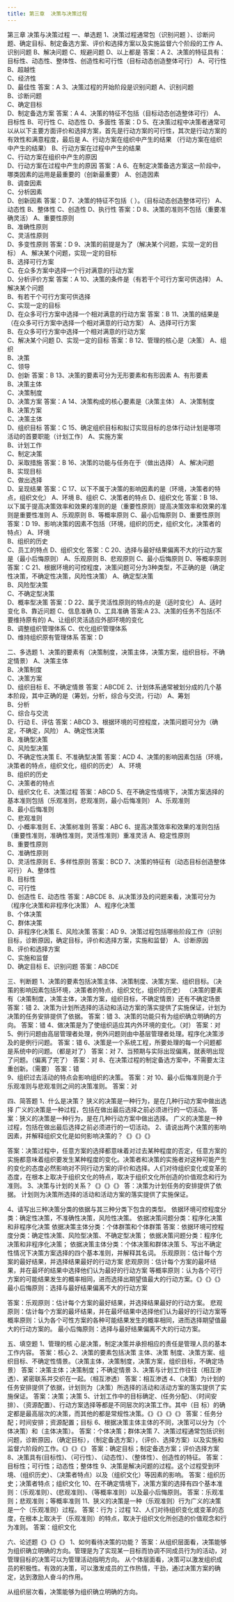 ```yaml
---
title: 第三章  决策与决策过程
---
```

第三章  决策与决策过程
一、单选题
1、决策过程通常包（识别问题 ）、诊断问题、确定目标、制定备选方案、评价和选择方案以及实施监督六个阶段的工作
A、识别问题
B、解决问题
C、规避问题
D、以上都是
答案：A
2、决策的特征具有：目标性、动态性、整体性、创造性和可行性（目标动态创造整体可行）
A、可行性   
B、超越性   
C、经济性   
D、最佳性
答案：A
3、决策过程的开始阶段是识别问题
A、识别问题   
B、诊断问题  
C、确定目标  
D、制定备选方案
答案：A
4、决策的特征不包括（目标动态创造整体可行）
A、目标性
B、可行性 
C、动态性 
D、多面性
答案：D
5、在决策过程中决策者通常可以从以下主要方面评价和选择方案，首先是行动方案的可行性，其次是行动方案的有效性和满意程度，最后是
A、行动方案在组织中产生的结果   （行动方案在组织中产生的结果）
B、行动方案在过程中产生的结果   
C、行动方案在组织中产生的原因   
D、行动方案在过程中产生的原因 
答案：A
6、在制定决策备选方案这一阶段中，哪类因素的运用是最重要的（创新最重要）
A、创造因素   
B、调查因素   
C、分析因素   
D、创新因素
答案：D
7、决策的特征不包括（   ）。（目标动态创造整体可行）
A、动态性
B、整体性
C、创造性
D、执行性
答案：D
8、决策的准则不包括（重要准确灵活）
A、重要性原则   
B、准确性原则  
C、灵活性原则  
D、多变性原则
答案：D
9、决策的前提是为了（解决某个问题，实现一定的目标）
A、解决某个问题，实现一定的目标   
B、选择可行方案   
C、在众多方案中选择一个行对满意的行动方案   
D、分析评价方案
答案：A
10、决策的条件是（有若干个可行方案可供选择）
A、解决某个问题   
B、有若干个可行方案可供选择   
C、实现一定的目标   
D、在众多可行方案中选择一个相对满意的行动方案
答案：B
11、决策的结果是（在众多可行方案中选择一个相对满意的行动方案）
A、选择可行方案  
B、在众多可行方案中选择一个相对满意的行动方案   
C、解决某个问题
D、实现一定的目标
答案：B
12、管理的核心是（决策）
A、组织   
B、决策   
C、领导   
D、创新
答案：B
13、决策的要素可分为无形要素和有形因素
A、有形要素   
B、决策主体   
C、决策制度  
D、决策方案
答案：A
14、决策构成的核心要素是（决策主体）
A、决策制度   
B、决策方案   
C、决策主体   
D、组织目标
答案：C
15、确定组织目标和拟订实现目标的总体行动计划是哪项活动的首要职能（计划工作）
A、实施方案   
B、计划工作  
C、制定决策  
D、采取措施
答案：B
16、决策的功能与任务在于（做出选择）
A、解决问题   
B、实现目标   
C、做出选择   
D、呈现结果
答案：C
17、以下不属于决策的影响因素的是（环境，决策者的特点，组织文化）
A、环境 
B、组织 
C、决策者的特点
D、组织文化
答案：B
18、以下属于提高决策效率和效果的准则的是（重要性原则）提高决策效率和效果的准则是重要性准则
A、乐观原则
B、等概率原则
C、最小后悔原则
D、重要性原则
答案：D
19、影响决策的因素不包括（环境，组织的历史，组织文化，决策者的特点）
A、环境    
B、组织的历史  
C、员工的特点 
D、组织文化
答案：C
20、选择与最好结果偏离不大的行动方案是（最小后悔原则）
A、乐观原则
B、悲观原则
C、最小后悔原则
D、等概率原则
答案：C
21、根据环境的可控程度，决策问题可分为3种类型，不正确的是（确定性决策，不确定性决策，风险性决策）
A、确定型决策   
B、风险型决策   
C、不确定型决策   
D、概率型决策
答案：D
22、属于灵活性原则的特点的是（适时变化）
A、适时变化
B、靠近问题
C、信息准确
D、工具准确
答案:A
23、决策的任务不包括(不要维持原有的)
A、让组织灵活适应外部环境的变化  
B、调整组织管理体系
C、优化组织管理体系              
D、维持组织原有管理体系
答案：D

二、多选题
1、决策的要素有（决策制度，决策主体，决策方案，组织目标，不确定情景）
A、决策主体   
B、决策制度   
C、决策方案   
D、组织目标
E、不确定情景
答案：ABCDE
2、计划体系通常被划分成的几个基本阶段，其中正确的是（筹划，分析，综合与交流，行动）
A、筹划   
B、分析   
C、综合与交流   
D、行动
E、评估
答案：ABCD	
3、根据环境的可控程度，决策问题可分为（确定，不确定，风险）
A、确定性决策   
B、准确型决策   
C、风险型决策   
D、不确定性决策
E、不准确型决策
答案：ACD
4、决策的影响因素包括（环境，决策者的特点，组织文化，组织的历史）
A、环境   
B、组织的历史   
C、决策者的特点   
D、组织文化
E、决策过程
答案：ABCD
5、在不确定性情境下，决策方案选择的基本准则包括（乐观准则，悲观准则，最小后悔准则）
A、乐观准则   
B、最小后悔准则   
C、悲观准则   
D、小概率准则
E、决策树准则
答案：ABC 
6、提高决策效率和效果的准则包括（重要性准则，准确性准则，灵活性准则）重准灵活
A、稳定性原则   
B、重要性原则  
C、准确性原则   
D、灵活性原则
E、多样性原则
答案：BCD 
7、决策的特征有（动态目标创造整体可行）
A、整体性   
B、目标性   
C、可行性   
D、创造性
E、动态性
答案：ABCDE
8、从决策涉及的问题来看，决策可分为（程序化决策和非程序化决策）
A、程序化决策   
B、个体决策   
C、群体决策   
D、非程序化决策
E、风险决策
答案：AD
9、决策过程包括哪些阶段工作（识别目标，诊断原因，确定目标，评价和选择方案，实施和监督）
A、诊断原因   
B、评价和选择方案   
C、实施和监督   
D、确定目标
E、识别问题
答案：ABCDE

三、判断题
1、决策的要素包括决策主体、决策制度、决策方案、组织目标。（决策的影响因素包括环境，决策者的特点，组织文化，组织的历史）
（决策的要素有（决策制度，决策主体，决策方案，组织目标，不确定情景）还有不确定场景
答案：错
2、决策为计划所选择的活动和活动方案的落实提供了实施保证，计划为决策的任务安排提供了依据。
答案：错
3、决策的功能只有为组织确立明确的方向。
答案：错
4、做决策是为了使组织适应其内外环境的变化。（对）
答案：对
5、例行问题由高层管理者处理，例外问题则由中基层管理者处理。程序化决策涉及的是例行问题。
答案：错
6、决策是一个系统工程，所要处理的每一个问题都是系统中的问题。（都是对了）
答案：对
7、当预期与实际出现偏离，就表明出现了问题。（偏离了完了）
答案：对
8、在决策过程的制定备选方案中，不需要太注重创新。（需要）
答案：错    
9、组织过去活动的特点会影响组织的决策。
答案：对
10、最小后悔准则是介于乐观准则与悲观准则之间的决策准则。
答案：对 
 
四、简答题
1、什么是决策？
狭义的决策是一种行为，是在几种行动方案中做出选择
广义的决策是一种过程，包括在做出最后选择之前必须进行的一切活动。
答案：狭义的决策是一种行为，是在几种行动方案中做出选择。
广义的决策是一种过程，包括在做出最后选择之前必须进行的一切活动。
2、请说出两个决策的影响因素，并解释组织文化是如何影响决策的？《》《》《》

答案：决策过程中，任意方案的选择都意味着对过去某种程度的否定，任意方案的实施都意味着组织要发生某种程度的变化。决策者和决策的实施者对这种可能产生的变化的态度必然影响对不同行动方案的评价和选择。人们对待组织变化或变革的态度，在根本上取决于组织文化的特点，取决于组织文化所创造的价值观念和行为准则。
3、决策与计划的关系？《》《》《》
答：决策为计划任务的安排提供了依据。
    计划则为决策所选择的活动和活动方案的落实提供了实施保证。




4、请写出三种决策分类的依据与其三种分类下包含的类型。
依据环境可控程度分类：确定性决策，不准确性决策，风险性决策。
依据决策问题分类：程序化决策和非程序化决策
依据决策主体分类：个体群策和个体群策
答案：依据环境可控程度分类：确定性决策、风险型决策、不确定型决策；
依据决策问题分类：程序化决策和非程序化决策；
依据决策主体分类：个体决策和群体决策
5、写出不确定性情况下决策方案选择的四个基本准则，并解释其名词。
乐观原则：估计每个方案的最好结果，并选择结果最好的行动方案
悲观原则：估计每个方案的最坏结果，并在最坏的结果中选择他们认为最好的行动方案
等概率原则：认为各个可行方案的可能结果发生的概率相同，进而选择出期望值最大的行动方案。《》《》《》
最小后悔原则：选择与最好结果偏离不大的行动方案

答案：乐观原则：估计每个方案的最好结果，并选择结果最好的行动方案。
悲观原则：估计每个方案的最坏结果，并在最坏结果中选择他们认为最好的行动方案等概率原则：认为各个可性方案的各种可能结果发生的概率相同，进而选择期望值最大的行动方案的。
最小后悔原则：选择与最好结果偏离不大的行动方案。

五、填空题
1、管理的核   心是决策，制定决策并承担相应的责任是管理人员的基本工作内容。
答案：核心
2、决策的要素包括决策   主体、决策  制度、决策方案、组织目标、不确定性情景。（决策主体，决策制度，决策方案，组织目标，不确定场景）
答案：决策主体；决策制度；不确定情景
3、决策与计划工作往往（相互渗透）、紧密联系并交织在一起。（相互渗透）
答案：相互渗透
4、（决策）为计划的任务安排提供了依据，计划则为（决策）所选择的活动和活动方案的落实提供了实施保证。
答案：决策；决策
5、计划工作中的目标确定、(任务分配)、（时间安排）、（资源配置）、行动方案选择等都是不同层次的决策工作。其中（目  标）的确定都是最高层次的决策，而其他的都是常规性决策。《》《》《》《》
答案：任务分配；时间安排；资源配置；目标
6、根据决策主体主体的不同，决策可以分为（个体决策）和（主体决策）。
答案：个体决策；群体决策
7、决策过程通常包括识别问题，诊断原因，（确定目标），（制定备选方案），（评价、选择方案）以及实施和监督六阶段的工作。《》《》《》
答案：确定目标；制定备选方案；评价选择方案
8、决策具有(目标性)、（可行性）、（动态性）、（整体性）、创造性的特征。
答案：目标性；可行性；动态性；整体性
9、决策是解决问题的过程。这个过程受到环境、（组织历史）、（决策者特点）以及（组织文化）等因素的影响。
答案：组织历史；决策者特点；组织文化
10、在不确定情境下，决策方案的选择有四个基本准则：（乐观准则）、(悲观准则)、（等概率准则）以及最小后悔原则。
答案：乐观准则；悲观准则；等概率准则
11、狭义的决策是一种（乐观准则）行为广义的决策是一个（乐观准则）过程。
答案：行为；过程
12、人们对待组织变化或变革的态度，在根本上取决于（乐观准则）的特点，取决于组织文化所创造的价值观念和行为准则。
答案：组织文化

六、论述题《》《》《》
1、如何看待决策的功能？
答案：从组织层面看，决策能够为组织确立明确的方向。管理是为了实现某一目标而协调不同成员行为的活动，对管理目标的决策可以为管理活动指明方向。
从个体层面看，决策可以激发组织成员的积极性。有效的决策，可以激发成员的工作热情，干劲，通过决策方案的确定，达到激励人奋斗的作用。
          
从组织层次看，决策能够为组织确立明确的方向。

